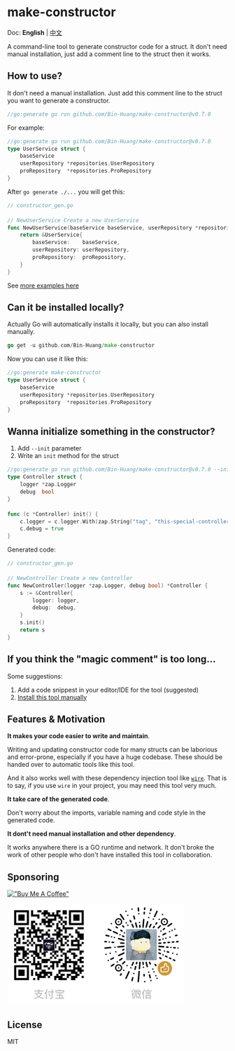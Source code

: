 # make-constructor

Doc: **English** | [中文](README_zh.md)

A command-line tool to generate constructor code for a struct. It don't need manual installation, just add a comment line to the struct then it works.

## How to use?

It don't need a manual installation. Just add this comment line to the struct you want to generate a constructor.

```go
//go:generate go run github.com/Bin-Huang/make-constructor@v0.7.0
```

For example:

```go
//go:generate go run github.com/Bin-Huang/make-constructor@v0.7.0
type UserService struct {
	baseService
	userRepository *repositories.UserRepository
	proRepository  *repositories.ProRepository
}
```

After `go generate ./...` you will get this:

```go
// constructor_gen.go

// NewUserService Create a new UserService
func NewUserService(baseService baseService, userRepository *repositories.UserRepository, proRepository *repositories.ProRepository) *UserService {
	return &UserService{
		baseService:    baseService,
		userRepository: userRepository,
		proRepository:  proRepository,
	}
}
```

See [more examples here](https://github.com/Bin-Huang/make-constructor/tree/master/test)

## Can it be installed locally?

Actually Go will automatically installs it locally, but you can also install manually. 

```go
go get -u github.com/Bin-Huang/make-constructor
```

Now you can use it like this:

```go
//go:generate make-constructor
type UserService struct {
	baseService
	userRepository *repositories.UserRepository
	proRepository  *repositories.ProRepository
}
```

## Wanna initialize something in the constructor?

1. Add `--init` parameter
2. Write an `init` method for the struct

```go
//go:generate go run github.com/Bin-Huang/make-constructor@v0.7.0 --init
type Controller struct {
	logger *zap.Logger
    debug  bool
}

func (c *Controller) init() {
	c.logger = c.logger.With(zap.String("tag", "this-special-controller"))
    c.debug = true
}
```

Generated code:

```go
// constructor_gen.go

// NewController Create a new Controller
func NewController(logger *zap.Logger, debug bool) *Controller {
	s := &Controller{
        logger: logger,
        debug:  debug,
	}
	s.init()
	return s
}
```

## If you think the "magic comment" is too long...

Some suggestions:
1. Add a code snippest in your editor/IDE for the tool (suggested)
2. [Install this tool manually](#can-it-be-installed-locally)

## Features & Motivation

**It makes your code easier to write and maintain**.

Writing and updating constructor code for many structs can be laborious and error-prone, especially if you have a huge codebase. These should be handed over to automatic tools like this tool.

And it also works well with these dependency injection tool like [`wire`](https://github.com/google/wire). That is to say, if you use `wire` in your project, you may need this tool very much.


**It take care of the generated code**.

Don't worry about the imports, variable naming and code style in the generated code.

**It dont't need manual installation and other dependency**.

It works anywhere there is a GO runtime and network. It don't broke the work of other people who don't have installed this tool in collaboration.

## Sponsoring

[!["Buy Me A Coffee"](https://www.buymeacoffee.com/assets/img/custom_images/orange_img.png)](https://buymeacoffee.com/benn)

![](./doc/donate.png)

## License

MIT
